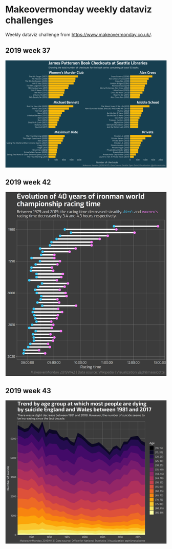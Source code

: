 
# Makeovermonday weekly dataviz challenges

Weekly dataviz challenge from https://www.makeovermonday.co.uk/.

## 2019 week 37

![](graphs/makeovermonday_2019w37.png)

## 2019 week  42

![](graphs/makeovermonday_2019w42.png)

## 2019 week  43

![](graphs/makeovermonday_2019w43.png)
